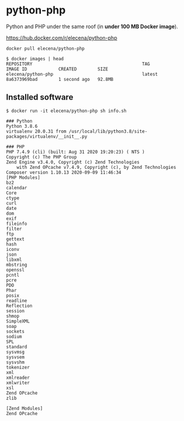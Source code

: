 python-php
==========

Python and PHP under the same roof (in **under 100 MB Docker image**).

https://hub.docker.com/r/elecena/python-php

```
docker pull elecena/python-php
```

```
$ docker images | head
REPOSITORY                                          TAG                          IMAGE ID            CREATED        SIZE
elecena/python-php                                  latest                       8a6373969bad        1 second ago   92.8MB
```

## Installed software

```
$ docker run -it elecena/python-php sh info.sh

### Python
Python 3.8.6
virtualenv 20.0.31 from /usr/local/lib/python3.8/site-packages/virtualenv/__init__.py

### PHP
PHP 7.4.9 (cli) (built: Aug 31 2020 19:20:23) ( NTS )
Copyright (c) The PHP Group
Zend Engine v3.4.0, Copyright (c) Zend Technologies
    with Zend OPcache v7.4.9, Copyright (c), by Zend Technologies
Composer version 1.10.13 2020-09-09 11:46:34
[PHP Modules]
bz2
calendar
Core
ctype
curl
date
dom
exif
fileinfo
filter
ftp
gettext
hash
iconv
json
libxml
mbstring
openssl
pcntl
pcre
PDO
Phar
posix
readline
Reflection
session
shmop
SimpleXML
soap
sockets
sodium
SPL
standard
sysvmsg
sysvsem
sysvshm
tokenizer
xml
xmlreader
xmlwriter
xsl
Zend OPcache
zlib

[Zend Modules]
Zend OPcache
```
